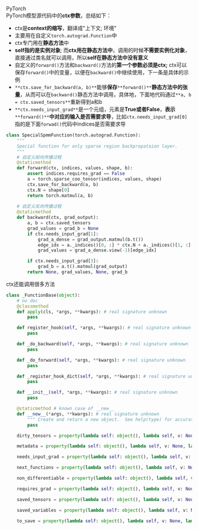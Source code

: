 PyTorch<br />PyTorch模型源代码中的**ctx参数**，总结如下：

- ctx是**context的缩写**，翻译成"上下文; 环境"
- 主要用在自定义`torch.autograd.Function`中
- ctx专门用在**静态方法**中
- **self指的是实例对象**; 而**ctx用在静态方法中**，调用的时候**不需要实例化对象**，直接通过类名就可以调用，所以**self在静态方法中没有意义**
- 自定义的`forward()`方法和`backward()`方法的**第一个参数必须是ctx;** ctx可以保存`forward()`中的变量，以便在`backward()`中继续使用，下一条是具体的示例
- `**ctx.save_for_backward(a, b)**`能够**保存**`**forward()**`**静态方法中的张量**，从而可以在`backward()`静态方法中调用，具体地，下面地代码通过`**a, b = ctx.saved_tensors**`重新得到a和b
- `**ctx.needs_input_grad**`是一个元组，元素是**True或者False**，**表示**`**forward()**`**中对应的输入是否需要求导**，比如`ctx.needs_input_grad[0]`指的是下面`forwad()`代码中indices是否需要求导
```python
class SpecialSpmmFunction(torch.autograd.Function):
    """
    Special function for only sparse region backpropataion layer.
    """
    # 自定义前向传播过程
    @staticmethod
    def forward(ctx, indices, values, shape, b):
        assert indices.requires_grad == False
        a = torch.sparse_coo_tensor(indices, values, shape)
        ctx.save_for_backward(a, b)
        ctx.N = shape[0]
        return torch.matmul(a, b)
        
    # 自定义反向传播过程
    @staticmethod
    def backward(ctx, grad_output):
        a, b = ctx.saved_tensors
        grad_values = grad_b = None
        if ctx.needs_input_grad[1]:
            grad_a_dense = grad_output.matmul(b.t())
            edge_idx = a._indices()[0, :] * ctx.N + a._indices()[1, :]
            grad_values = grad_a_dense.view(-1)[edge_idx]

        if ctx.needs_input_grad[3]:
            grad_b = a.t().matmul(grad_output)
        return None, grad_values, None, grad_b
```
ctx还能调用很多方法
```python
class _FunctionBase(object):
    # no doc
    @classmethod
    def apply(cls, *args, **kwargs): # real signature unknown
        pass

    def register_hook(self, *args, **kwargs): # real signature unknown
        pass

    def _do_backward(self, *args, **kwargs): # real signature unknown
        pass

    def _do_forward(self, *args, **kwargs): # real signature unknown
        pass

    def _register_hook_dict(self, *args, **kwargs): # real signature unknown
        pass

    def __init__(self, *args, **kwargs): # real signature unknown
        pass

    @staticmethod # known case of __new__
    def __new__(*args, **kwargs): # real signature unknown
        """ Create and return a new object.  See help(type) for accurate signature. """
        pass

    dirty_tensors = property(lambda self: object(), lambda self, v: None, lambda self: None)  # default

    metadata = property(lambda self: object(), lambda self, v: None, lambda self: None)  # default

    needs_input_grad = property(lambda self: object(), lambda self, v: None, lambda self: None)  # default

    next_functions = property(lambda self: object(), lambda self, v: None, lambda self: None)  # default

    non_differentiable = property(lambda self: object(), lambda self, v: None, lambda self: None)  # default

    requires_grad = property(lambda self: object(), lambda self, v: None, lambda self: None)  # default

    saved_tensors = property(lambda self: object(), lambda self, v: None, lambda self: None)  # default

    saved_variables = property(lambda self: object(), lambda self, v: None, lambda self: None)  # default

    to_save = property(lambda self: object(), lambda self, v: None, lambda self: None)  # default
```
